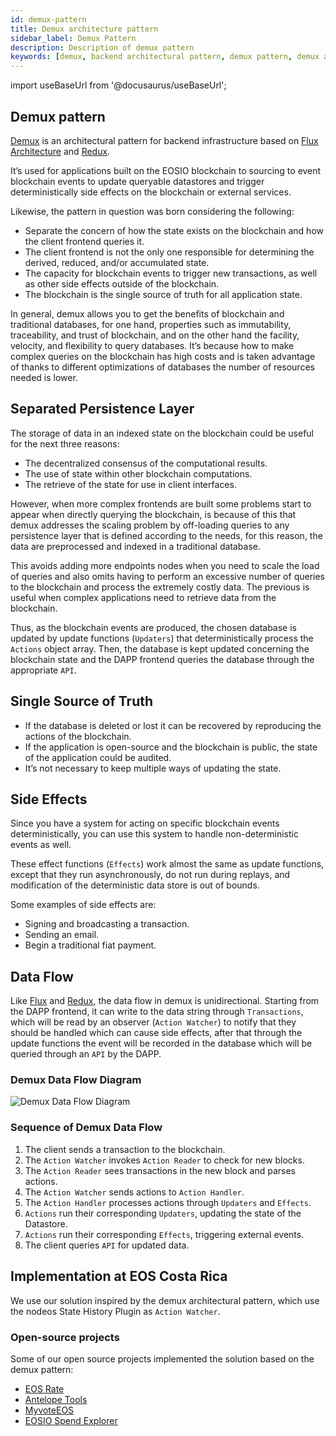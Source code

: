 ```yaml
---
id: demux-pattern
title: Demux architecture pattern
sidebar_label: Demux Pattern
description: Description of demux pattern
keywords: [demux, backend architectural pattern, demux pattern, demux architecture pattern, EOSIO, EOS Costa Rica]
---
```


import useBaseUrl from '@docusaurus/useBaseUrl';

## Demux pattern

[Demux](https://medium.com/eosio/introducing-demux-deterministic-databases-off-chain-verified-by-the-eosio-blockchain-bd860c49b017) is an architectural pattern for backend infrastructure based on [Flux Architecture](https://facebook.github.io/flux/docs/in-depth-overview.html) and [Redux](https://github.com/reduxjs/redux/).

It’s used for applications built on the EOSIO blockchain to sourcing to event blockchain events to update queryable datastores and trigger deterministically side effects on the blockchain or external services.

Likewise, the pattern in question was born considering the following:

- Separate the concern of how the state exists on the blockchain and how the client frontend queries it.
- The client frontend is not the only one responsible for determining the derived, reduced, and/or accumulated state.
- The capacity for blockchain events to trigger new transactions, as well as other side effects outside of the blockchain.
- The blockchain is the single source of truth for all application state. 

In general, demux allows you to get the benefits of blockchain and traditional databases, for one hand, properties such as immutability, traceability, and trust of blockchain, and on the other hand the facility, velocity, and flexibility to query databases. It’s because how to make complex queries on the blockchain has high costs and is taken advantage of thanks to different optimizations of databases the number of resources needed is lower.

## Separated Persistence Layer

The storage of data in an indexed state on the blockchain could be useful for the next three reasons:

- The decentralized consensus of the computational results.
- The use of state within other blockchain computations.
- The retrieve of the state for use in client interfaces.

However, when more complex frontends are built some problems start to appear when directly querying the blockchain, is because of this that demux addresses the scaling problem by off-loading queries to any persistence layer that is defined according to the needs, for this reason, the data are preprocessed and indexed in a traditional database.

This avoids adding more endpoints nodes when you need to scale the load of queries and also omits having to perform an excessive number of queries to the blockchain and process the extremely costly data. The previous is useful when complex applications need to retrieve data from the blockchain.

Thus, as the blockchain events are produced, the chosen database is updated by update functions (`Updaters`) that deterministically process the `Actions` object array. Then, the database is kept updated concerning the blockchain state and the DAPP frontend queries the database through the appropriate `API`.

## Single Source of Truth

- If the database is deleted or lost it can be recovered by reproducing the actions of the blockchain.
- If the application is open-source and the blockchain is public, the state of the application could be audited. 
- It’s not necessary to keep multiple ways of updating the state.

## Side Effects

Since you have a system for acting on specific blockchain events deterministically, you can use this system to handle non-deterministic events as well. 

These effect functions (`Effects`) work almost the same as update functions, except that they run asynchronously, do not run during replays, and modification of the deterministic data store is out of bounds. 

Some examples of side effects are:

- Signing and broadcasting a transaction.
- Sending an email.
- Begin a traditional fiat payment.

## Data Flow

Like [Flux](https://facebook.github.io/flux/docs/in-depth-overview.html#structure-and-data-flow) and [Redux](https://redux.js.org/tutorials/essentials/part-1-overview-concepts#redux-terms-and-concepts), the data flow in demux is unidirectional. Starting from the DAPP frontend, it can write to the data string through `Transactions`, which will be read by an observer (`Action Watcher`) to notify that they should be handled which can cause side effects, after that through the update functions the event will be recorded in the database which will be queried through an `API` by the DAPP.

### Demux Data Flow Diagram

<div style={{  textAlign: "center" }}>
    <img alt="Demux Data Flow Diagram" title="Demux Patern Diagram" 
    src={ useBaseUrl( '/img/diagrams/demux-pattern.webp' )} loading="lazy"/> 
</div>

### Sequence of Demux Data Flow

1. The client sends a transaction to the blockchain.
1. The `Action Watcher` invokes `Action Reader` to check for new blocks.
1. The `Action Reader` sees transactions in the new block and parses actions.
1. The `Action Watcher` sends actions to `Action Handler`.
1. The `Action Handler` processes actions through `Updaters` and `Effects`.
1. `Actions` run their corresponding `Updaters`, updating the state of the Datastore.
1. `Actions` run their corresponding `Effects`, triggering external events.
1. The client queries `API` for updated data.

## Implementation at EOS Costa Rica

We use our solution inspired by the demux architectural pattern, which use the nodeos State History Plugin as `Action Watcher`.

### Open-source projects

Some of our open source projects implemented the solution based on the demux pattern:

- [EOS Rate](https://github.com/eoscostarica/eos-rate)
- [Antelope Tools](https://github.com/edenia/antelope-tools)
- [MyvoteEOS](https://github.com/eoscostarica/MyvoteEOS-proxy)
- [EOSIO Spend Explorer](https://github.com/eoscostarica/eosio-spend-explorer)
